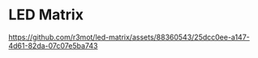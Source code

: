 ﻿# LED Matrix


https://github.com/r3mot/led-matrix/assets/88360543/25dcc0ee-a147-4d61-82da-07c07e5ba743

